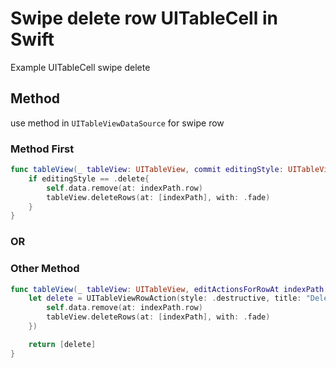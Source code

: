 # Swipe delete row UITableCell in Swift

Example UITableCell swipe delete

## Method

use method in `UITableViewDataSource` for swipe row
### Method First

```swift
func tableView(_ tableView: UITableView, commit editingStyle: UITableViewCellEditingStyle, forRowAt indexPath: IndexPath) {
    if editingStyle == .delete{
        self.data.remove(at: indexPath.row)
        tableView.deleteRows(at: [indexPath], with: .fade)
    }
}
```

### OR

### Other Method

```swift
func tableView(_ tableView: UITableView, editActionsForRowAt indexPath: IndexPath) -> [UITableViewRowAction]? {
    let delete = UITableViewRowAction(style: .destructive, title: "Delete", handler: { (rowAction, indexPath) in
        self.data.remove(at: indexPath.row)
        tableView.deleteRows(at: [indexPath], with: .fade)
    })

    return [delete]
}
```
